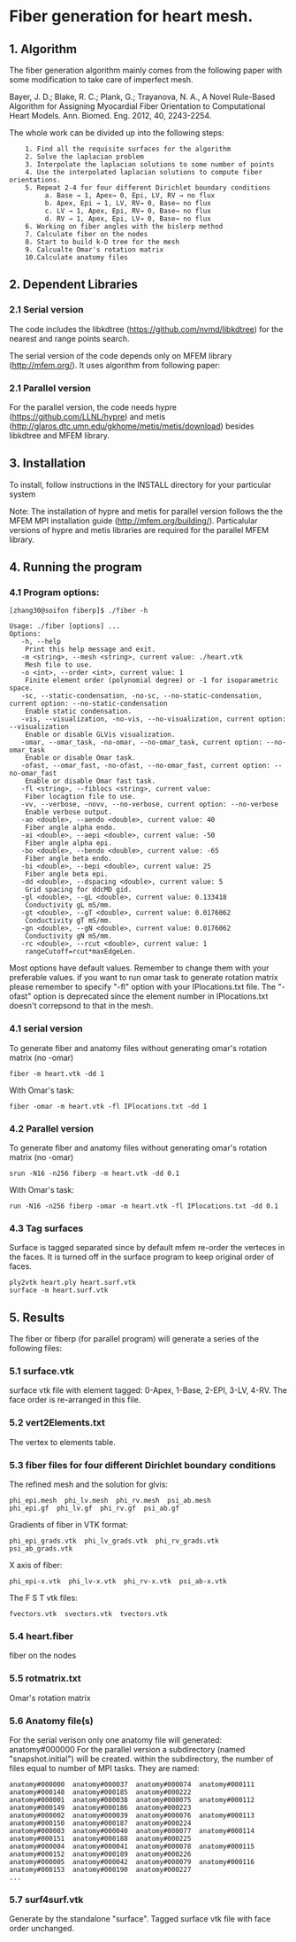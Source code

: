 # Fiber generation for heart mesh.

## 1. Algorithm

The fiber generation algorithm mainly comes from the following paper with some modification to take care of imperfect mesh.

Bayer, J. D.; Blake, R. C.; Plank, G.; Trayanova, N. A., A Novel Rule-Based Algorithm for Assigning Myocardial Fiber Orientation to Computational Heart Models. Ann. Biomed. Eng. 2012, 40, 2243-2254.

The whole work can be divided up into the following steps:
```
    1. Find all the requisite surfaces for the algorithm
    2. Solve the laplacian problem
    3. Interpolate the laplacian solutions to some number of points
    4. Use the interpolated laplacian solutions to compute fiber orientations.
    5. Repeat 2-4 for four different Dirichlet boundary conditions 
         a. Base → 1, Apex→ 0, Epi, LV, RV → no flux
         b. Apex, Epi → 1, LV, RV→ 0, Base→ no flux
         c. LV → 1, Apex, Epi, RV→ 0, Base→ no flux
         d. RV → 1, Apex, Epi, LV→ 0, Base→ no flux
    6. Working on fiber angles with the bislerp method
    7. Calculate fiber on the nodes
    8. Start to build k-D tree for the mesh
    9. Calcualte Omar's rotation matrix
    10.Calculate anatomy files
```

## 2. Dependent Libraries

### 2.1 Serial version

The code includes the libkdtree (https://github.com/nvmd/libkdtree) for the nearest and range points search.

The serial version of the code depends only on MFEM library (http://mfem.org/). It uses algorithm from following paper:

### 2.1 Parallel version

For the parallel version, the code needs hypre (https://github.com/LLNL/hypre) and metis (http://glaros.dtc.umn.edu/gkhome/metis/metis/download) besides libkdtree and MFEM library.

## 3. Installation

To install, follow instructions in the INSTALL directory for your particular system

Note: The installation of hypre and metis for parallel version follows the the MFEM MPI installation guide (http://mfem.org/building/). Particalular versions of hypre and metis libraries are required for the parallel MFEM library.

## 4. Running the program

### 4.1 Program options:

```
[zhang30@soifon fiberp]$ ./fiber -h

Usage: ./fiber [options] ...
Options:
   -h, --help
    Print this help message and exit.
   -m <string>, --mesh <string>, current value: ./heart.vtk
    Mesh file to use.
   -o <int>, --order <int>, current value: 1
    Finite element order (polynomial degree) or -1 for isoparametric space.
   -sc, --static-condensation, -no-sc, --no-static-condensation, current option: --no-static-condensation
    Enable static condensation.
   -vis, --visualization, -no-vis, --no-visualization, current option: --visualization
    Enable or disable GLVis visualization.
   -omar, --omar_task, -no-omar, --no-omar_task, current option: --no-omar_task
    Enable or disable Omar task.
   -ofast, --omar_fast, -no-ofast, --no-omar_fast, current option: --no-omar_fast
    Enable or disable Omar fast task.
   -fl <string>, --fiblocs <string>, current value: 
    Fiber locagtion file to use.
   -vv, --verbose, -novv, --no-verbose, current option: --no-verbose
    Enable verbose output.
   -ao <double>, --aendo <double>, current value: 40
    Fiber angle alpha endo.
   -ai <double>, --aepi <double>, current value: -50
    Fiber angle alpha epi.
   -bo <double>, --bendo <double>, current value: -65
    Fiber angle beta endo.
   -bi <double>, --bepi <double>, current value: 25
    Fiber angle beta epi.
   -dd <double>, --dspacing <double>, current value: 5
    Grid spacing for ddcMD gid.
   -gl <double>, --gL <double>, current value: 0.133418
    Conductivity gL mS/mm.
   -gt <double>, --gT <double>, current value: 0.0176062
    Conductivity gT mS/mm.
   -gn <double>, --gN <double>, current value: 0.0176062
    Conductivity gN mS/mm.
   -rc <double>, --rcut <double>, current value: 1
    rangeCutoff=rcut*maxEdgeLen.

```

Most options have default values. Remember to change them with your preferable values. if you want to run omar task to generate rotation matrix please remember to specify "-fl" option with your IPlocations.txt file. The "-ofast" option is deprecated since the element number in IPlocations.txt doesn't correpsond to that in the mesh.

### 4.1 serial version

To generate fiber and anatomy files without generating omar's rotation matrix (no -omar)
```
fiber -m heart.vtk -dd 1
```

With Omar's task:
```
fiber -omar -m heart.vtk -fl IPlocations.txt -dd 1
```

### 4.2 Parallel version

To generate fiber and anatomy files without generating omar's rotation matrix (no -omar)
```
srun -N16 -n256 fiberp -m heart.vtk -dd 0.1
```

With Omar's task:
```
run -N16 -n256 fiberp -omar -m heart.vtk -fl IPlocations.txt -dd 0.1
```

### 4.3 Tag surfaces

Surface is tagged separated since by default mfem re-order the verteces in the faces. It is turned off in the surface program to keep original order of faces.

```
ply2vtk heart.ply heart.surf.vtk
surface -m heart.surf.vtk
```

## 5. Results

The fiber or fiberp (for parallel program) will generate a series of the following files:

### 5.1 surface.vtk 

surface vtk file with element tagged: 0-Apex, 1-Base, 2-EPI, 3-LV, 4-RV. The face order is re-arranged in this file.

### 5.2 vert2Elements.txt

The vertex to elements table.

### 5.3 fiber files for four different Dirichlet boundary conditions

The refined mesh and the solution for glvis:
```
phi_epi.mesh  phi_lv.mesh  phi_rv.mesh  psi_ab.mesh
phi_epi.gf  phi_lv.gf  phi_rv.gf  psi_ab.gf
``` 

Gradients of fiber in VTK format:
```
phi_epi_grads.vtk  phi_lv_grads.vtk  phi_rv_grads.vtk  psi_ab_grads.vtk
```

X axis of fiber:
```
phi_epi-x.vtk  phi_lv-x.vtk  phi_rv-x.vtk  psi_ab-x.vtk
```

The F S T vtk files:
```
fvectors.vtk  svectors.vtk  tvectors.vtk
```

### 5.4 heart.fiber 

fiber on the nodes

### 5.5 rotmatrix.txt

Omar's rotation matrix

### 5.6 Anatomy file(s)

For the serial verison only one anatomy file will generated: anatomy#000000
For the parallel version a subdirectory (named "snapshot.initial") will be created.
within the subdirectory, the number of files equal to number of MPI tasks. 
They are named:
```
anatomy#000000  anatomy#000037  anatomy#000074  anatomy#000111  anatomy#000148  anatomy#000185  anatomy#000222
anatomy#000001  anatomy#000038  anatomy#000075  anatomy#000112  anatomy#000149  anatomy#000186  anatomy#000223
anatomy#000002  anatomy#000039  anatomy#000076  anatomy#000113  anatomy#000150  anatomy#000187  anatomy#000224
anatomy#000003  anatomy#000040  anatomy#000077  anatomy#000114  anatomy#000151  anatomy#000188  anatomy#000225
anatomy#000004  anatomy#000041  anatomy#000078  anatomy#000115  anatomy#000152  anatomy#000189  anatomy#000226
anatomy#000005  anatomy#000042  anatomy#000079  anatomy#000116  anatomy#000153  anatomy#000190  anatomy#000227
...
```

### 5.7 surf4surf.vtk 

Generate by the standalone "surface". Tagged surface vtk file with face order unchanged.

